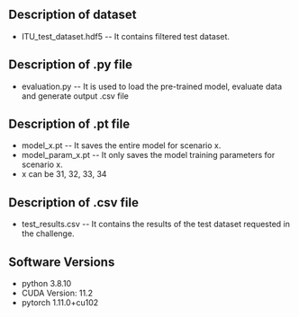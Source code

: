 ## Description of dataset

* ITU_test_dataset.hdf5 -- It contains filtered test dataset.

## Description of .py file

* evaluation.py -- It is used to load the pre-trained model, evaluate data and generate output .csv file

## Description of .pt file

* model_x.pt -- It saves the entire model for scenario x.
* model_param_x.pt -- It only saves the model training parameters for scenario x.
* x can be 31, 32, 33, 34

## Description of .csv file
* test_results.csv -- It contains the results of the test dataset requested in the challenge.

## Software Versions
* python 3.8.10
* CUDA Version: 11.2
* pytorch 1.11.0+cu102